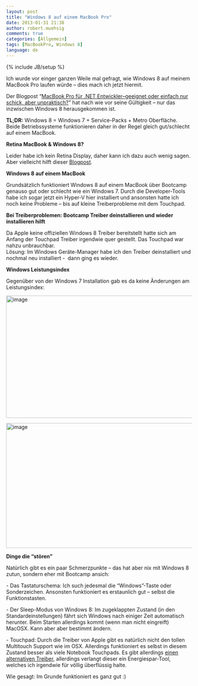 ```yaml
---
layout: post
title: "Windows 8 auf einem MacBook Pro"
date: 2013-01-31 21:38
author: robert.muehsig
comments: true
categories: [Allgemein]
tags: [MacBookPro, Windows 8]
language: de
---
```

{% include JB/setup %}
<p>Ich wurde vor einger ganzen Weile mal gefragt, wie Windows 8 auf meinem MacBook Pro laufen würde – dies mach ich jetzt hiermit.</p> <p>Der Blogpost “<a href="{{BASE_PATH}}/2011/12/13/macbook-pro-fr-net-entwicklergeeignet-oder-einfach-nur-schick-aber-unpraktisch/">MacBook Pro für .NET Entwickler–geeignet oder einfach nur schick, aber unpraktisch?</a>” hat nach wie vor seine Gültigkeit – nur das inzwischen Windows 8 herausgekommen ist.</p> <p><strong>TL;DR:</strong> Windows 8 = Windows 7 + Service-Packs + Metro Oberfläche. Beide Betriebssysteme funktionieren daher in der Regel gleich gut/schlecht auf einem MacBook.</p> <p><strong>Retina MacBook &amp; Windows 8?</strong></p> <p>Leider habe ich kein Retina Display, daher kann ich dazu auch wenig sagen. Aber vielleicht hilft dieser <a href="http://blogs.msdn.com/b/tonyschr/archive/2012/08/29/windows-8-on-macbook-pro-with-retina-display.aspx">Blogpost</a>.</p> <p><strong>Windows 8 auf einem MacBook</strong></p> <p>Grundsätzlich funktioniert Windows 8 auf einem MacBook über Bootcamp genauso gut oder schlecht wie ein Windows 7. Durch die Developer-Tools habe ich sogar jetzt ein Hyper-V hier installiert und ansonsten hatte ich noch keine Probleme – bis auf kleine Treiberprobleme mit dem Touchpad.</p> <p><strong>Bei Treiberproblemen: Bootcamp Treiber deinstallieren und wieder installieren hilft</strong></p> <p>Da Apple keine offiziellen Windows 8 Treiber bereitstellt hatte sich am Anfang der Touchpad Treiber irgendwie quer gestellt. Das Touchpad war nahzu unbrauchbar. <br>Lösung: Im Windows Geräte-Manager habe ich den Treiber deinstalliert und nochmal neu installiert -&nbsp; dann ging es wieder.</p> <p><strong>Windows Leistungsindex</strong></p> <p>Gegenüber von der Windows 7 Installation gab es da keine Änderungen am Leistungsindex:</p> <p><a href="{{BASE_PATH}}/assets/wp-images-de/image1751.png"><img title="image" style="border-top: 0px; border-right: 0px; border-bottom: 0px; border-left: 0px; display: inline" border="0" alt="image" src="{{BASE_PATH}}/assets/wp-images-de/image_thumb905.png" width="552" height="331"></a></p> <p><a href="{{BASE_PATH}}/assets/wp-images-de/image1752.png"><img title="image" style="border-top: 0px; border-right: 0px; border-bottom: 0px; border-left: 0px; display: inline" border="0" alt="image" src="{{BASE_PATH}}/assets/wp-images-de/image_thumb906.png" width="557" height="338"></a></p> <p><strong>Dinge die “stören”</strong>&nbsp;</p> <p>Natürlich gibt es ein paar Schmerzpunkte – das hat aber nix mit Windows 8 zutun, sondern eher mit Bootcamp ansich:</p> <p>- Das Tastaturschema: Ich such jedesmal die “Windows”-Taste oder Sonderzeichen. Ansonsten funktioniert es erstaunlich gut – selbst die Funktionstasten.</p> <p>- Der Sleep-Modus von Windows 8: Im zugeklappten Zustand (in den Standardeinstellungen) fährt sich Windows nach einiger Zeit automatisch herunter. Beim Starten allerdings kommt (wenn man nicht eingreift) MacOSX. Kann aber aber bestimmt ändern.</p> <p>- Touchpad: Durch die Treiber von Apple gibt es natürlich nicht den tollen Multitouch Support wie im OSX. Allerdings funktioniert es selbst in diesem Zustand besser als viele Notebook Touchpads. Es gibt allerdings <a href="http://trackpad.powerplan7.com/">einen alternativen Treiber</a>, allerdings verlangt dieser ein Energiespar-Tool, welches ich irgendwie für völlig überflüssig halte.</p> <p>Wie gesagt: Im Grunde funktioniert es ganz gut :)</p>
